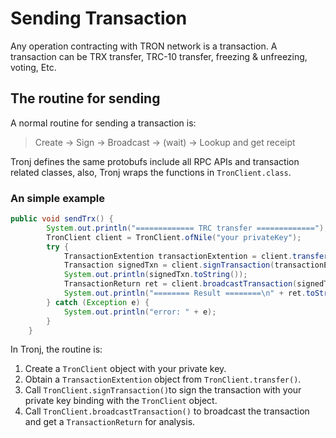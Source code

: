 # Sending Transaction

Any operation contracting with TRON network is a transaction. A transaction can be TRX transfer, TRC-10 transfer, freezing & unfreezing, voting, Etc. 

## The routine for sending

A normal routine for sending a transaction is:

> Create -> Sign -> Broadcast -> (wait) -> Lookup and get receipt

Tronj defines the same protobufs include all RPC APIs and transaction related classes, also, Tronj wraps the functions in `TronClient.class`.

### An simple example

```java
public void sendTrx() {
        System.out.println("============= TRC transfer =============");
        TronClient client = TronClient.ofNile("your privateKey");
        try {
            TransactionExtention transactionExtention = client.transfer("owner address", "TP8LKAf3R3FHDAcrQXuwBEWmaGrrUdRvzb", 1_000_000);
            Transaction signedTxn = client.signTransaction(transactionExtention);
            System.out.println(signedTxn.toString());
            TransactionReturn ret = client.broadcastTransaction(signedTxn);
            System.out.println("======== Result ========\n" + ret.toString());
        } catch (Exception e) {
            System.out.println("error: " + e);
        }
    }
```

In Tronj, the routine is:

1. Create a `TronClient` object with your private key.
2. Obtain a `TransactionExtention` object from `TronClient.transfer()`.
3. Call `TronClient.signTransaction()`to sign the transaction with your private key binding with the `TronClient` object.
4. Call `TronClient.broadcastTransaction()` to broadcast the transaction and get a `TransactionReturn` for analysis.

